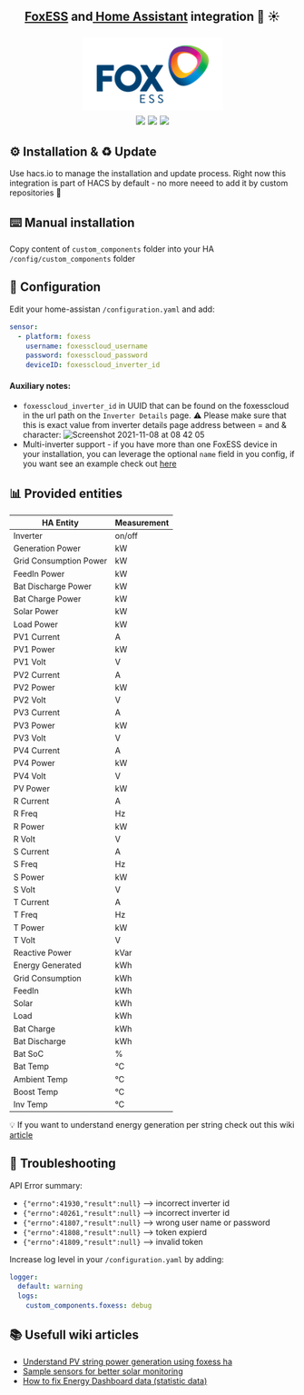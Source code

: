 <h2 align="center">
   <a href="https://www.fox-ess.com">FoxESS</a> and<a href="https://www.home-assistant.io"> Home Assistant</a> integration  🏡 ☀
   </br></br>
   <img src="https://github.com/home-assistant/brands/raw/master/custom_integrations/foxess/logo.png" >
   </br>
   <a href="https://github.com/hacs/default"><img src="https://img.shields.io/badge/HACS-default-sucess"></a>
   <a href="https://github.com/macxq/foxess-ha/actions/workflows/HACS.yaml/badge.svg?branch=main"><img src="https://github.com/macxq/foxess-ha/actions/workflows/HACS.yaml/badge.svg?branch=main"/></a>
    <a href="https://github.com/macxq/foxess-ha/actions/workflows/hassfest.yaml/badge.svg"><img src="https://github.com/macxq/foxess-ha/actions/workflows/hassfest.yaml/badge.svg"/></a>
    </br>
</h2>

## ⚙️ Installation & ♻️ Update

Use hacs.io to manage the installation and update process. Right now this integration is part of HACS by default - no more neeed to add it by custom repositories 🥳

## ⌨️ Manual installation 

Copy content of `custom_components` folder into your HA `/config/custom_components` folder



## 💾 Configuration

Edit your home-assistan `/configuration.yaml`  and add:

```yaml
sensor:
  - platform: foxess
    username: foxesscloud_username
    password: foxesscloud_password
    deviceID: foxesscloud_inverter_id
```

#### Auxiliary notes:
- `foxesscloud_inverter_id` in UUID that can be found on the foxesscloud in the url path on the `Inverter Details` page.
⚠️  Please make sure that this is exact value from inverter details page address between = and & character:
![Screenshot 2021-11-08 at 08 42 05](https://user-images.githubusercontent.com/2965092/140761535-edb12226-b2b8-4f2b-87ce-11b67476a9e2.png)
- Multi-inverter support - if you have more than one FoxESS device in your installation, you can leverage the optional `name` field in you config, if you want see an example check out [here](https://github.com/macxq/foxess-ha/wiki/Multi-Inverter-Support)



## 📊 Provided entities

HA Entity  | Measurement
|---|---|
Inverter |  on/off
Generation Power  |  kW 
Grid Consumption Power  |  kW  
FeedIn Power  |  kW  
Bat Discharge Power  |  kW   
Bat Charge Power  |  kW  
Solar Power | kW
Load Power | kW
PV1 Current | A
PV1 Power | kW
PV1 Volt | V
PV2 Current | A
PV2 Power | kW
PV2 Volt | V
PV3 Current | A
PV3 Power | kW
PV3 Volt | V
PV4 Current | A
PV4 Power | kW
PV4 Volt | V
PV Power | kW
R Current | A
R Freq | Hz
R Power | kW
R Volt | V
S Current | A
S Freq | Hz
S Power | kW
S Volt | V
T Current | A
T Freq | Hz
T Power | kW
T Volt | V
Reactive Power | kVar
Energy Generated  |  kWh 
Grid Consumption  |  kWh 
FeedIn  |  kWh  
Solar  |  kWh 
Load |  kWh 
Bat Charge  |  kWh 
Bat Discharge  |  kWh  
Bat SoC | %
Bat Temp | °C 
Ambient Temp | °C
Boost Temp | °C
Inv Temp | °C


💡 If you want to understand energy generation per string check out this wiki [article](https://github.com/macxq/foxess-ha/wiki/Understand-PV-string-power-generation-using-foxess-ha)

## 🤔 Troubleshooting 

API Error summary:

- `{"errno":41930,"result":null}` ⟶ incorrect inverter id
- `{"errno":40261,"result":null}` ⟶ incorrect inverter id
- `{"errno":41807,"result":null}` ⟶ wrong user name or password
- `{"errno":41808,"result":null}` ⟶ token expierd
- `{"errno":41809,"result":null}` ⟶ invalid token


Increase log level in your `/configuration.yaml` by adding:

```yaml
logger:
  default: warning
  logs:
    custom_components.foxess: debug
```
## 📚 Usefull wiki articles
* [Understand PV string power generation using foxess ha](https://github.com/macxq/foxess-ha/wiki/Understand-PV-string-power-generation-using-foxess-ha)
* [Sample sensors for better solar monitoring](https://github.com/macxq/foxess-ha/wiki/Sample-sensors-for-better-solar-monitoring)
* [How to fix Energy Dashboard data (statistic data)](https://github.com/macxq/foxess-ha/wiki/How-to-fix-Energy-Dashboard-data-(statistic-data))
